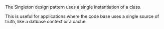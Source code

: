 The Singleton design pattern uses a single instantiation of a class.

This is useful for applications where the code base uses a single source of truth, like a datbase context or a cache.
